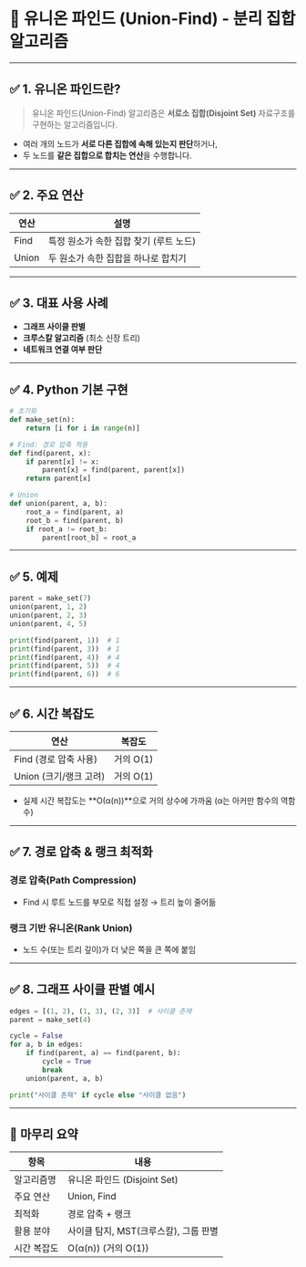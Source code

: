 
# 📘 유니온 파인드 (Union-Find) - 분리 집합 알고리즘

---

## ✅ 1. 유니온 파인드란?

> 유니온 파인드(Union-Find) 알고리즘은 **서로소 집합(Disjoint Set)** 자료구조를 구현하는 알고리즘입니다.

- 여러 개의 노드가 **서로 다른 집합에 속해 있는지 판단**하거나,
- 두 노드를 **같은 집합으로 합치는 연산**을 수행합니다.

---

## ✅ 2. 주요 연산

| 연산 | 설명 |
|------|------|
| Find | 특정 원소가 속한 집합 찾기 (루트 노드) |
| Union | 두 원소가 속한 집합을 하나로 합치기 |

---

## ✅ 3. 대표 사용 사례

- **그래프 사이클 판별**
- **크루스칼 알고리즘** (최소 신장 트리)
- **네트워크 연결 여부 판단**

---

## ✅ 4. Python 기본 구현

```python
# 초기화
def make_set(n):
    return [i for i in range(n)]

# Find: 경로 압축 적용
def find(parent, x):
    if parent[x] != x:
        parent[x] = find(parent, parent[x])
    return parent[x]

# Union
def union(parent, a, b):
    root_a = find(parent, a)
    root_b = find(parent, b)
    if root_a != root_b:
        parent[root_b] = root_a
```

---

## ✅ 5. 예제

```python
parent = make_set(7)
union(parent, 1, 2)
union(parent, 2, 3)
union(parent, 4, 5)

print(find(parent, 1))  # 1
print(find(parent, 3))  # 1
print(find(parent, 4))  # 4
print(find(parent, 5))  # 4
print(find(parent, 6))  # 6
```

---

## ✅ 6. 시간 복잡도

| 연산 | 복잡도 |
|------|--------|
| Find (경로 압축 사용) | 거의 O(1) |
| Union (크기/랭크 고려) | 거의 O(1) |

- 실제 시간 복잡도는 **O(α(n))**으로 거의 상수에 가까움 (α는 아커만 함수의 역함수)

---

## ✅ 7. 경로 압축 & 랭크 최적화

### 경로 압축(Path Compression)
- Find 시 루트 노드를 부모로 직접 설정 → 트리 높이 줄어듦

### 랭크 기반 유니온(Rank Union)
- 노드 수(또는 트리 깊이)가 더 낮은 쪽을 큰 쪽에 붙임

---

## ✅ 8. 그래프 사이클 판별 예시

```python
edges = [(1, 2), (1, 3), (2, 3)]  # 사이클 존재
parent = make_set(4)

cycle = False
for a, b in edges:
    if find(parent, a) == find(parent, b):
        cycle = True
        break
    union(parent, a, b)

print("사이클 존재" if cycle else "사이클 없음")
```

---

## 🎯 마무리 요약

| 항목 | 내용 |
|------|------|
| 알고리즘명 | 유니온 파인드 (Disjoint Set) |
| 주요 연산 | Union, Find |
| 최적화 | 경로 압축 + 랭크 |
| 활용 분야 | 사이클 탐지, MST(크루스칼), 그룹 판별 |
| 시간 복잡도 | O(α(n)) (거의 O(1)) |

